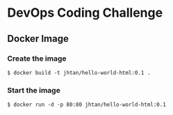 # DevOps Coding Challenge

## Docker Image

### Create the image
    $ docker build -t jhtan/hello-world-html:0.1 .

### Start the image
    $ docker run -d -p 80:80 jhtan/hello-world-html:0.1